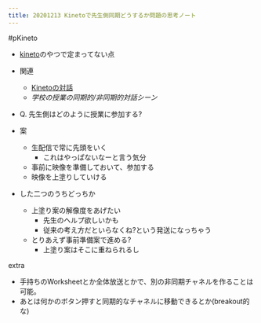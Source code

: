 ```yaml
---
title: 20201213 Kinetoで先生側同期どうするか問題の思考ノート
---
```


\#pKineto

* [kineto](kineto.md)のやつで定まってない点

* 関連
  
  * [Kinetoの対話](Kineto%E3%81%AE%E5%AF%BE%E8%A9%B1.md)
  * *学校の授業の同期的/非同期的対話シーン*
* Q. 先生側はどのように授業に参加する?

* 案
  
  * 生配信で常に先頭をいく
    * これはやっぱないなーと言う気分
  * 事前に映像を準備しておいて、参加する
  * 映像を上塗りしていける
* した二つのうちどっちか
  
  * 上塗り案の解像度をあげたい
    * 先生のヘルプ欲しいかも
    * 従来の考え方だといらなくね?という発送になっちゃう
  * とりあえず事前準備案で進める?
    * 上塗り案はそこに重ねられるし

extra

* 手持ちのWorksheetとか全体放送とかで、別の非同期チャネルを作ることは可能。
* あとは何かのボタン押すと同期的なチャネルに移動できるとか(breakout的な)
